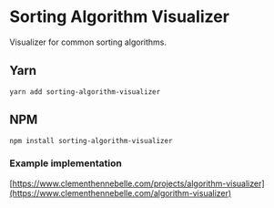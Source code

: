 # Sorting Algorithm Visualizer

Visualizer for common sorting algorithms.

## Yarn
`yarn add sorting-algorithm-visualizer`

## NPM
`npm install sorting-algorithm-visualizer`

### Example implementation

[https://www.clementhennebelle.com/projects/algorithm-visualizer](https://www.clementhennebelle.com/algorithm-visualizer)